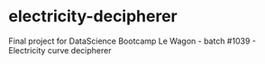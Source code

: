 # electricity-decipherer
Final project for DataScience Bootcamp Le Wagon - batch #1039 - Electricity curve decipherer
